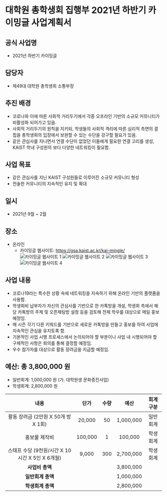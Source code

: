 대학원 총학생회 집행부 2021년 하반기 카이밍글 사업계획서
===

## 공식 사업명
- 2021년 하반기 카이밍글

## 담당자
- 제49대 대학원 총학생회 소통부장

## 추진 배경
- 코로나와 이에 따른 사회적 거리두기에서 각종 오프라인 기반의 소규모 커뮤니티가 비활성화 되어가고 있음.
- 사회적 거리두기의 원칙을 지키되, 학생들의 사회적 격리에 따른 심리적 측면의 결핍을 총학생회의 입장에서 보완할 수 있는 수단을 강구할 필요가 있음.
- 같은 관심사를 지니면서 연결 수단이 없었던 이들에게 필요한 연결 고리를 생성, KAIST 학내 구성원의 보다 다양한 네트워킹이 필요함.

## 사업 목표
- 같은 관심사를 지닌 KAIST 구성원들로 이루어진 소규모 커뮤니티 형성
- 전술한 커뮤니티의 지속적인 유지 및 확대

## 일시
- 2021년 9월 ~ 2월

## 장소
- 온라인
    - 카이밍글 웹사이트: https://gsa.kaist.ac.kr/kai-mingle/
    ![카이밍글 웹사이트 1](../../resources/카이밍글-웹사이트-1.png) ![카이밍글 웹사이트 2](../../resources/카이밍글-웹사이트-2.png) ![카이밍글 웹사이트 3](../../resources/카이밍글-웹사이트-3.png) ![카이밍글 웹사이트 4](../../resources/카이밍글-웹사이트-4.png)

## 사업 내용
- 코로나19라는 특수한 상황 속에 네트워킹을 지속하기 위해 온라인 기반의 플랫폼을 사용함.
- 학생회비 납부자가 자신의 관심사를 기반으로 한 카톡방을 개설, 학생회 측에서 해당 카톡방의 주제 및 오픈채팅방 설정 등을 검토해 전체 학우를 대상으로 메일 홍보 예정임.
- 매 시즌 각기 다른 키워드를 기반으로 새로운 카톡방을 만들고 홍보를 하여 사업에 지속적인 관심을 유지토록 함.
- 기본적인 사업 시행 프로세스에서 논의되어야 할 부분이나 사업 내 시행되어야 할 구체적인 사항은 회의를 통해 결정할 예정임.
- 우수 참가자를 대상으로 활동 장려금을 지급할 예정임.

## 예산: 총 3,800,000 원
- 일반회계: 1,000,000 원 (가. 대학원생 문화증진사업)
- 학생회계: 2,800,000 원 

| **내용** | **단가** | **수량** | **예산** | **회계구분** | 
|:---:|:---:|:---:|:---:|:---:|
| 활동 장려금 (2만원 X 50개 방 X 1회) | 20,000 | 50 | 1,000,000 | 일반회계 | 
| 홍보물 제작비  | 100,000 | 1 | 100,000 | 학생회계| 
| 스태프 수당 (9천원/시간 X 10시간 X 5인 X 6개월) | 9,000 | 300 | 2,700,000 | 학생회계 | 
| **사업비 총액** |  |  | 3,800,000 | | 
| **일반회계 총액** |  |  | 1,000,000 | |
| **학생회계 총액** |  |  | 2,800,000 | |
